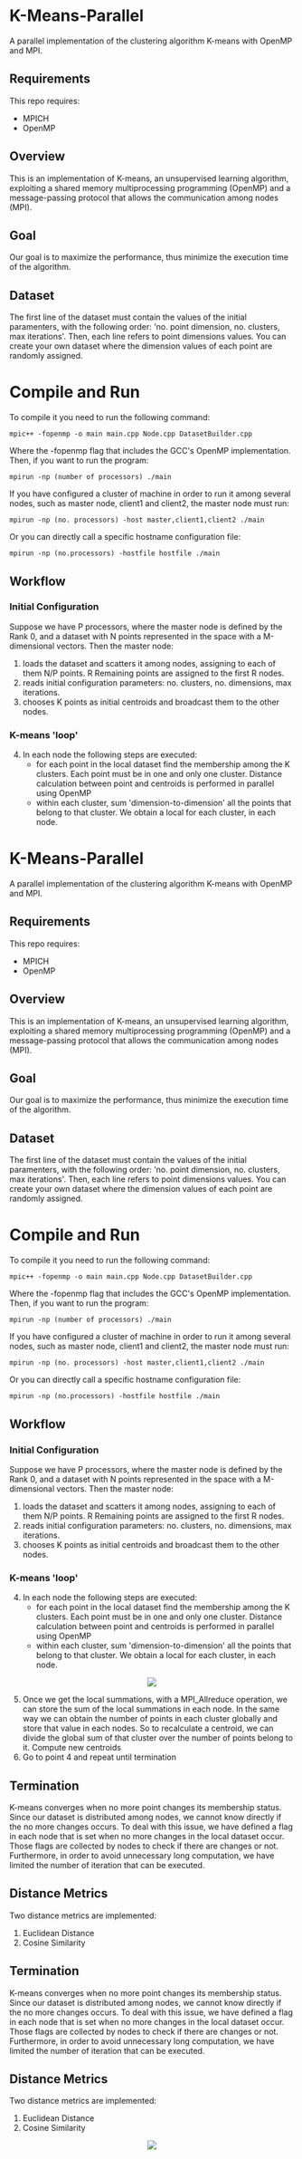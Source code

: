# K-Means-Parallel
A parallel implementation of the clustering algorithm K-means with OpenMP and MPI.

## Requirements
This repo requires:
- MPICH
- OpenMP

## Overview
This is an implementation of K-means, an unsupervised learning algorithm, exploiting a shared memory multiprocessing programming (OpenMP) and a message-passing protocol that allows the communication among nodes (MPI).

## Goal
Our goal is to maximize the performance, thus minimize the execution time of the algorithm. 

## Dataset 
The first line of the dataset must contain the values of the initial paramenters, with the following order: 'no. point dimension, no. clusters, max iterations'.
Then, each line refers to point dimensions values.
You can create your own dataset where the dimension values of each point are randomly assigned. 

# Compile and Run
To compile it you need to run the following command: 
~~~~
mpic++ -fopenmp -o main main.cpp Node.cpp DatasetBuilder.cpp
~~~~
Where the -fopenmp flag that includes the GCC's OpenMP implementation. Then, if you want to run the program:
~~~~
mpirun -np (number of processors) ./main
~~~~
If you have configured a cluster of machine in order to run it among several nodes, such as master node, client1 and client2, the master node must run:
~~~~
mpirun -np (no. processors) -host master,client1,client2 ./main
~~~~
Or you can directly call a specific hostname configuration file:
~~~~
mpirun -np (no.processors) -hostfile hostfile ./main
~~~~

## Workflow
### Initial Configuration
Suppose we have P processors, where the master node is defined by the Rank 0, and a dataset with N points represented in the space with a M-dimensional vectors. Then the master node: 
1. loads the dataset and scatters it among nodes, assigning to each of them N/P points. R Remaining points are assigned to the first R nodes. 
2. reads initial configuration parameters: no. clusters, no. dimensions, max iterations.
3. chooses K points as initial centroids and broadcast them to the other nodes.

### K-means 'loop'
4. In each node the following steps are executed: 
	- for each point in the local dataset find the membership among the K clusters. Each point must be in one and only one cluster. Distance calculation between point and centroids is performed in parallel using OpenMP
	- within each cluster, sum 'dimension-to-dimension' all the points that belong to that cluster. We obtain a local for each cluster, in each node. 

# K-Means-Parallel
A parallel implementation of the clustering algorithm K-means with OpenMP and MPI.

## Requirements
This repo requires:
- MPICH
- OpenMP

## Overview
This is an implementation of K-means, an unsupervised learning algorithm, exploiting a shared memory multiprocessing programming (OpenMP) and a message-passing protocol that allows the communication among nodes (MPI).

## Goal
Our goal is to maximize the performance, thus minimize the execution time of the algorithm. 

## Dataset 
The first line of the dataset must contain the values of the initial paramenters, with the following order: 'no. point dimension, no. clusters, max iterations'.
Then, each line refers to point dimensions values.
You can create your own dataset where the dimension values of each point are randomly assigned. 

# Compile and Run
To compile it you need to run the following command: 
~~~~
mpic++ -fopenmp -o main main.cpp Node.cpp DatasetBuilder.cpp
~~~~
Where the -fopenmp flag that includes the GCC's OpenMP implementation. Then, if you want to run the program:
~~~~
mpirun -np (number of processors) ./main
~~~~
If you have configured a cluster of machine in order to run it among several nodes, such as master node, client1 and client2, the master node must run:
~~~~
mpirun -np (no. processors) -host master,client1,client2 ./main
~~~~
Or you can directly call a specific hostname configuration file:
~~~~
mpirun -np (no.processors) -hostfile hostfile ./main
~~~~

## Workflow
### Initial Configuration
Suppose we have P processors, where the master node is defined by the Rank 0, and a dataset with N points represented in the space with a M-dimensional vectors. Then the master node: 
1. loads the dataset and scatters it among nodes, assigning to each of them N/P points. R Remaining points are assigned to the first R nodes. 
2. reads initial configuration parameters: no. clusters, no. dimensions, max iterations.
3. chooses K points as initial centroids and broadcast them to the other nodes.

### K-means 'loop'
4. In each node the following steps are executed: 
	- for each point in the local dataset find the membership among the K clusters. Each point must be in one and only one cluster. Distance calculation between point and centroids is performed in parallel using OpenMP
	- within each cluster, sum 'dimension-to-dimension' all the points that belong to that cluster. We obtain a local for each cluster, in each node. 

<p align="center">
<img src="img/MPI_Allreduce.png"/>
</p>

5. Once we get the local summations, with a MPI_Allreduce operation, we can store the sum of the local summations in each node. In the same way we can obtain the number of points in each cluster globally and store that value in each nodes. So to recalculate a centroid, we can divide the global sum of that cluster over the number of points belong to it. Compute new centroids
6. Go to point 4 and repeat until termination


## Termination
K-means converges when no more point changes its membership status. Since our dataset is distributed among nodes, we cannot know directly if the no more changes occurs. 
To deal with this issue, we have defined a flag in each node that is set when no more changes in the local dataset occur. Those flags are collected by nodes to check
if there are changes or not. Furthermore, in order to avoid unnecessary long computation, we have limited the number of iteration that can be executed. 

## Distance Metrics
Two distance metrics are implemented: 
1. Euclidean Distance
2. Cosine Similarity

## Termination
K-means converges when no more point changes its membership status. Since our dataset is distributed among nodes, we cannot know directly if the no more changes occurs. 
To deal with this issue, we have defined a flag in each node that is set when no more changes in the local dataset occur. Those flags are collected by nodes to check
if there are changes or not. Furthermore, in order to avoid unnecessary long computation, we have limited the number of iteration that can be executed. 

## Distance Metrics
Two distance metrics are implemented: 
1. Euclidean Distance
2. Cosine Similarity

<p align="center">
<img src="img/summary.png"/>
</p>


